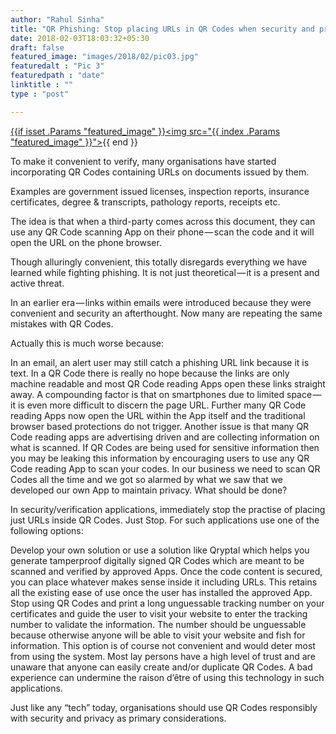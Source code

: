 ```yaml
---
author: "Rahul Sinha"
title: "QR Phishing: Stop placing URLs in QR Codes when security and privacy is paramount"
date: 2018-02-03T18:03:32+05:30
draft: false
featured_image: "images/2018/02/pic03.jpg"
featuredalt : "Pic 3"
featuredpath : "date"
linktitle : ""
type : "post"

---
```


<a href="#" class="image featured">{{if isset .Params "featured_image" }}<img src="{{ index .Params "featured_image" }}"></a>{{ end }}

To make it convenient to verify, many organisations have started incorporating QR Codes containing URLs on documents issued by them.

Examples are government issued licenses, inspection reports, insurance certificates, degree & transcripts, pathology reports, receipts etc.

The idea is that when a third-party comes across this document, they can use any QR Code scanning App on their phone — scan the code and it will open the URL on the phone browser.

Though alluringly convenient, this totally disregards everything we have learned while fighting phishing. It is not just theoretical — it is a present and active threat.


In an earlier era — links within emails were introduced because they were convenient and security an afterthought. Now many are repeating the same mistakes with QR Codes.

Actually this is much worse because:

In an email, an alert user may still catch a phishing URL link because it is text. In a QR Code there is really no hope because the links are only machine readable and most QR Code reading Apps open these links straight away.
A compounding factor is that on smartphones due to limited space — it is even more difficult to discern the page URL. Further many QR Code reading Apps now open the URL within the App itself and the traditional browser based protections do not trigger.
Another issue is that many QR Code reading apps are advertising driven and are collecting information on what is scanned. If QR Codes are being used for sensitive information then you may be leaking this information by encouraging users to use any QR Code reading App to scan your codes. In our business we need to scan QR Codes all the time and we got so alarmed by what we saw that we developed our own App to maintain privacy.
What should be done?

In security/verification applications, immediately stop the practise of placing just URLs inside QR Codes. Just Stop.
For such applications use one of the following options:

Develop your own solution or use a solution like Qryptal which helps you generate tamperproof digitally signed QR Codes which are meant to be scanned and verified by approved Apps. Once the code content is secured, you can place whatever makes sense inside it including URLs. This retains all the existing ease of use once the user has installed the approved App.
Stop using QR Codes and print a long unguessable tracking number on your certificates and guide the user to visit your website to enter the tracking number to validate the information. The number should be unguessable because otherwise anyone will be able to visit your website and fish for information. This option is of course not convenient and would deter most from using the system.
Most lay persons have a high level of trust and are unaware that anyone can easily create and/or duplicate QR Codes. A bad experience can undermine the raison d’être of using this technology in such applications.

Just like any “tech” today, organisations should use QR Codes responsibly with security and privacy as primary considerations.